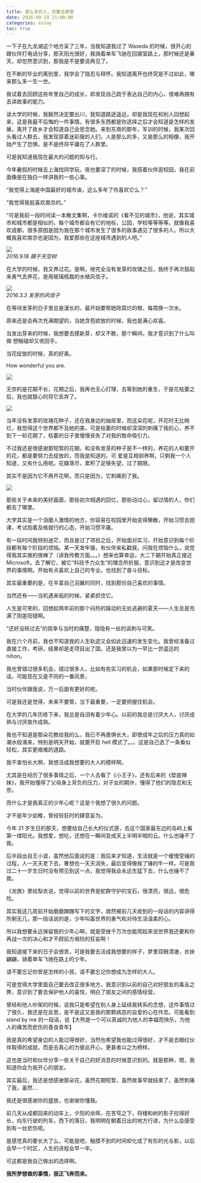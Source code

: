 ```yaml
---
title: 那么多的人，你要去哪里
date: 2016-09-19 21:00:00
categories: essay
toc: true
---
```



一下子在九龙湖这个地方呆了三年，当我知道我过了 Waseda 的时候，很开心的跟伙伴打电话分享，那天阳光很好，我骑着单车飞驰在回寝室路上，那时候还是春天，却忽然意识到，那我是不是要说再见了。



在不断的毕业的离别里，我学会了隐忍与释怀。我知道离开也终究是不过如此，哪来那么多一生一世。 

我试着去回顾这些年里自己的成长，却发现自己疏于表达自己的内心，很难再拥有去讲故事的能力。

<!-- more -->

读大学的时候，我毅然决定要出川，我知道路途遥远，却是我现在和别人回想起来，这是我最不后悔的一件事情。有很多东西都是你选择之后才会知道是怎样的发展，离开了故乡才会知道自己会思念她。来到东南的那年，军训的时候，我某次回头看过人群去，我发现穿着迷彩服的人们，人是那么的多，又是那么的相像，我开始产生了恐惧，是不是终将平庸在了人群里。


可是我知道我现在最大的问题的知与行。




 
今年暑假的时候去上海找同学玩，夜也要深了的时候，我搭着伙伴逛校园，我在前面像是在独白一样讲我的一些心事。

“我觉得上海是中国最好的城市诶，这么多年了你喜欢它么？”

“我觉得我挺喜欢南京的。”

“可是我前一段时间读一本散文集啊，卡尔维诺的《看不见的城市》，他说，其实城市和城市都是相似的，每个城市都会有它的地标，公园，学校等等等等。就像我喜欢成都，很多原因是因为我在那个城市发生了很多的故事遇见了很多的人。所以大概我喜欢南京也是因为，我爱那些在这座城市遇到的人吧。”


![](http://ww1.sinaimg.cn/large/6b2f6355ly1fyo55t16xqj20qy0fm76s.jpg)   
*2016.9.18 摄于天空树*


在大学的时候，我又养过花。是啊，继完全没有发芽的玫瑰之后，我终于再次鼓起来勇气去养花，是用玻璃瓶栽的水植风信子。

![](http://ww1.sinaimg.cn/large/6b2f6355ly1fyo52g7fwgj20a00hsdg7.jpg)      
*2016.3.3 发芽的风信子*


在等待发芽的日子里总是漫长的，最开始要帮她除腐烂的根，每周换一次水。

原来还是会再次充满期望的，当她含苞欲放的时候，我也是满心欢喜。

当发出芽来的时候，我想要去摸新芽，却又不敢，那个瞬间，我才意识到了什么叫做 想触碰却又收回手。



当花绽放的时候，真的好美。

How wonderful you are.
 
![](http://ww1.sinaimg.cn/large/6b2f6355ly1fyo52g7mqpj20hs0vmgmw.jpg)     

无奈的是花期不长，花期之后，我再也无心打理，去等到她的重生，于是花枯萎之后，我也就狠心的将它丢弃了。
 
![](http://ww1.sinaimg.cn/large/6b2f6355ly1fyo52g7eqkj20hs0bhjrt.jpg)   


当年没有发芽的玫瑰花种子，还在我身边的抽屉里，而这朵花呢，开花时无比绚烂，我觉得这个世界都不及她的美，可是枯萎的时候却深深的刺痛了我的心，养不到下一轮花期了，枯萎的日子里慢慢丧失了对我的致命吸引力。

不过我还是很感谢那短暂的花期，和没有发芽的种子是不一样的，养花的人和要开的花，都是要努力去绽放的，而我是知道的。可 爱是互相驯养啊，只剩我一个人知道，又有什么用呢。花瓣落尽，累积了足够失望，过了期限。

其实不是因为它不再开花啊，而只是因为，它刺痛到了我。

![](http://ww1.sinaimg.cn/large/6b2f6355ly1fyo52g739sj20hs0hr3yt.jpg)    


 

那些关于未来的美好画面，那些初次相遇的回忆，那些动过心，留过情的人，你们都去了哪里。
 
 

大学其实是一个消磨人激情的地方，你容易在校园里开始变得懒散，开始习惯去翘课，考试抱着及格就行的心态，开始习惯平庸。

有一段时间我特别迷茫，而且是过了项目之后，开始面对实习，开始意识到每个阶段都有每个阶段的烦恼。某一天发牢骚，有伙伴来私戳我，问我在烦恼什么，说觉得我其实做的很棒了（讲我传教方面。。。）想来也算幸运，大二下期开始真正接近 Microsoft，去了解它，被它“科技予力众生”的理念所折服，意识到这才是改变世界的事情啊。开始有点喜欢上自己的专业。也找到了奋斗目标。


其实最重要的是，在丰富自己羽翼的同时，找到那份自己喜欢的事情。

当然还有——当机遇来临的时候，紧紧抓住它。

人生是可笑的，回想起两年前的那个闷热的躁动的无处逃避的夏天——人生总是充满了阴差阳错啊。

“还好没转过去”的侥幸与当时的痛楚，隐隐有一丝的讽刺与可笑。 

我在六个月前，我也不知道我的人生轨迹又会如此迅速的发生变化。我曾经准备过直接工作，考研，结果却是走项目出了国，还是我曾以为一早比一世遥远的 nihon。

我也曾错过很多机会，错过很多人，比如有些实习的机会，如果那时候定下来的话，可能现在又是不同的一番风景，

当时伙伴跟我说，万一后面有更好的呢。

可是我还是觉得，未来不要管，当下最重要，一定要把握住机会。
 
 


在大学的几年历练下来，我总是自诩有着少年心。以前的我总是讨厌大人，讨厌成熟与讨厌故作成熟。

我也不知道是那朵花教给我的么，我已不再畏惧长大，即使成年之后的压力真的如潮水般涌来，特别是明天开始，就要开启 hell 模式了。。。这是自己选了一条看似轻松，其实更艰难的道路。

我不害怕长大啊，我想活成我想要的大人的模样啊。

尤其是在经历了很多事情之后，一个人去看了《小王子》，还有后来的《垫底辣妹》，我开始懂得了父母身上背负的压力，对子女的期许，懂得了他们的隐忍和无奈。


而什么才是我真正的少年心呢？这是个我想了很久的问题。



才不是年少幼稚，曾经轻狂时的肆意妄为。


今年 21 岁生日的那天，想要给自己长大的仪式感，去这个国家最东边的岛屿上看第一缕阳光。我想爱，想吃，还想在一瞬间变成天上半明半暗的云。什么也锤不了我。

后半段出自王小波，虽然他后面说的是：我后来才知道，生活就是一个缓慢受锤的过程，人一天天老下去，奢想也一天天消失，最后变得像挨了锤的牛一样。可是我过二十一岁生日时没有预见到这一点，我觉得我会永远生猛下去，什么也锤不了我。

《龙族》里绘梨衣说，觉得以前的世界是蛇群守护的宝石，很漂亮，很远，很危险。
 
其实我这几周前开始磨磨蹭蹭写下的文字，居然被前几天收到的一段话的内容讲得所剩无几，那一段话说的是，少年叫嚣世界的勇气和对待生活温柔的心。
 

所以我想要永远保留我的少年心啊，就是受挫千万次也能爬起来说世界我还要和你再战一次的决心和才不顾前方艰险的狂妄啊！

我知道接下来的日子会很苦，可是我要去活成我想要的样子，梦里双眼清澈，衣袂翩翩，骑着单车飞驰在路上的少年。


请不要忘记你曾是怎样的小孩，请不要忘记你想成为怎样的大人。

  
 
 
 
 
可是觉得大学里面自己要去改正很多地方，我意识到以前的自己对好朋友的毒舌之弊，意识到了要去保护他人的喜悦，明白了朋友之间的感情经营。

曾经和他人吵架的时候，说我只是希望在别人身上延续我转系的念想，这件事情过了很久，我还是在反思，是不是这又是我的那颗病态的自爱的心在作祟。可能看到 stand by me 的一段话，说【大熊是一个可以真诚的为他人的幸福而快乐，为他人的痛苦而悲伤的善良青年】

我是真的希望身边的人能过得很好，当然也希望我也能过得很好，才不是去眼红伙伴取得的成就，而是去真心的为彼此开心，更甚者以之为榜样。

这也是当时和伙伴分享一些关于自己的好消息的时候意识到的。就是那种，嗯，我知道你会为我开心的朋友。


其实最后，我还是想感谢那朵花，虽然花期短暂，虽然故事早就结束了，虽然刺痛了我，虽然....

我还是很感谢你的盛放，也谢谢你懂我。



 

前几天从成都回来的动车上，夕阳的余晖，在苍穹之下，将楼和树的影子拉得好长，向东行驶的列车，西下的落日，我明明在朝着日出的地方行进，为什么会感受到有一丝悲伤呢。


是感觉真的要长大了么，可能是吧，触摸不到的时间却化成了有形的光与影，以后会早一个时区，人生的进程会早一年。
 

可这都是我自己做出的选择啊。



**我所梦想做的事情，我正飞奔而来。** 